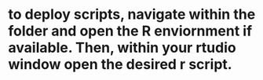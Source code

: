 # to deploy scripts, navigate within the folder and open the R enviornment if available. Then, within your rtudio window open the desired r script. 